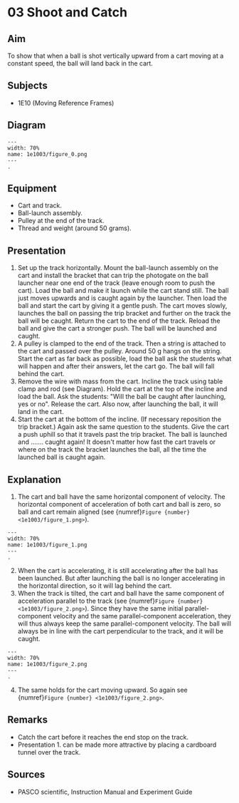 # 03 Shoot and Catch 
    
## Aim   
To show that when a ball is shot vertically upward from a cart moving at a constant speed, the ball will land back in the cart.    
  
## Subjects   
* 1E10 (Moving Reference Frames)   

## Diagram
   
```{figure} figures/figure_0.png  
---  
width: 70%  
name: 1e1003/figure_0.png  
---  
. 
```
     
  
## Equipment   
 *  Cart and track. 
 *  Ball-launch assembly. 
 *  Pulley at the end of the track. 
 *  Thread and weight (around 50 grams).
     
  
## Presentation   
 1. Set up the track horizontally. Mount the ball-launch assembly on the cart and install the bracket that can trip the photogate on the ball launcher near one end of the track (leave enough room to push the cart). Load the ball and make it launch while the cart stand still. The ball just moves upwards and is caught again by the launcher. Then load the ball and start the cart by giving it a gentle push. The cart moves slowly, launches the ball on passing the trip bracket and further on the track the ball will be caught. Return the cart to the end of the track. Reload the ball and give the cart a stronger push. The ball will be launched and caught. 
 2. A pulley is clamped to the end of the track. Then a string is attached to the cart and passed over the pulley. Around $50 \mathrm{~g}$ hangs on the string. Start the cart as far back as possible, load the ball ask the students what will happen and after their answers, let the cart go. The ball will fall behind the cart. 
 3. Remove the wire with mass from the cart. Incline the track using table clamp and rod (see Diagram). Hold the cart at the top of the incline and load the ball. Ask the students: "Will the ball be caught after launching, yes or no". Release the cart. Also now, after launching the ball, it will land in the cart. 
 4. Start the cart at the bottom of the incline. (If necessary reposition the trip bracket.) Again ask the same question to the students. Give the cart a push uphill so that it travels past the trip bracket. The ball is launched and ……. caught again! It doesn't matter how fast the cart travels or where on the track the bracket launches the ball, all the time the launched ball is caught again.   
  
## Explanation   
 1. The cart and ball have the same horizontal component of velocity. The horizontal component of acceleration of both cart and ball is zero, so ball and cart remain aligned (see {numref}`Figure {number} <1e1003/figure_1.png>`).  

```{figure} figures/figure_1.png  
---  
width: 70%  
name: 1e1003/figure_1.png  
---  
. 
```
 2. When the cart is accelerating, it is still accelerating after the ball has been launched. But after launching the ball is no longer accelerating in the horizontal direction, so it will lag behind the cart. 
 3. When the track is tilted, the cart and ball have the same component of acceleration parallel to the track (see {numref}`Figure {number} <1e1003/figure_2.png>`). Since they have the same initial parallel-component velocity and the same parallel-component acceleration, they will thus always keep the same parallel-component velocity. The ball will always be in line with the cart perpendicular to the track, and it will be caught.    

```{figure} figures/figure_2.png  
---  
width: 70%  
name: 1e1003/figure_2.png  
---  
. 
```
 4. The same holds for the cart moving upward. So again see {numref}`Figure {number} <1e1003/figure_2.png>`.   
  
## Remarks   
*  Catch the cart before it reaches the end stop on the track. 
 *  Presentation 1. can be made more attractive by placing a cardboard tunnel over the track.
   
  
## Sources   
*  PASCO scientific, Instruction Manual and Experiment Guide
  